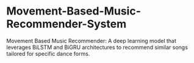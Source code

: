 # Movement-Based-Music-Recommender-System
Movement Based Music Recommender: A deep learning model that leverages BiLSTM and BiGRU architectures to recommend similar songs tailored for specific dance forms.
